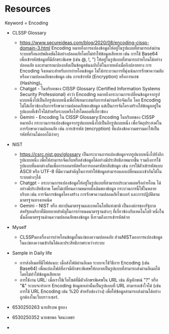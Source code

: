 # Resources
Keyword = Encoding
- CLSSP Glossary
  - https://www.secureideas.com/blog/2020/08/encoding-cissp-domain-3.html
    Encoding หมายถึงการแปลงข้อมูลให้อยู่ในรูปแบบที่สามารถส่งผ่านระบบหรือแอปพลิเคชันได้อย่างปลอดภัยโดยไม่ทำให้ข้อมูลเสียหาย
    เช่น การใช้ Base64 เพื่อเข้ารหัสข้อมูลที่มีอักขระพิเศษ (เช่น @, !, ") ให้อยู่ในรูปแบบที่สามารถถ่ายโอนได้อย่างปลอดภัย
    และสามารถแปลงกลับเป็นข้อมูลต้นฉบับได้ในภายหลังเมื่อถึงปลายทาง การ Encoding จึงเหมาะสำหรับการถ่ายโอนข้อมูล
    ไม่ใช่กระบวนการที่มุ่งเน้นการรักษาความลับหรือความปลอดภัยของข้อมูล เช่น การเข้ารหัส (Encryption) หรือการแฮช (Hashing)。
  - Chatgpt - ในบริบทของ CISSP Glossary (Certified Information Systems Security Professional)
คำว่า Encoding หมายถึงกระบวนการเปลี่ยนข้อมูลจากรูปแบบหนึ่งไปเป็นอีกรูปแบบหนึ่งเพื่อให้เหมาะสมกับการส่งผ่านหรือจัดเก็บ
โดย Encoding ไม่ได้เกี่ยวข้องกับการรักษาความปลอดภัยของข้อมูล แต่เป็นการจัดโครงสร้างให้ข้อมูลอยู่ในรูปแบบที่เข้าใจได้สำหรับระบบหรือโปรโตคอลที่เกี่ยวข้อง
  - Gemini - Encoding ใน CISSP Glossary:Encoding ในบริบทของ CISSP หมายถึง กระบวนการแปลงข้อมูลจากรูปแบบหนึ่งไปเป็นอีกรูปแบบหนึ่ง
เพื่อวัตถุประสงค์ในการรักษาความปลอดภัย เช่น การเข้ารหัส (encryption) ที่แปลงข้อความธรรมดาให้เป็นรหัสที่อ่านไม่ออกได้ง่ายๆ

- NIST
  - https://csrc.nist.gov/glossary
   เป็นกระบวนการแปลงข้อมูลจากรูปแบบหนึ่งไปยังอีกรูปแบบหนึ่ง เพื่อให้สามารถจัดเก็บหรือส่งข้อมูลได้อย่างมีประสิทธิภาพมากขึ้น
  รวมถึงการใช้รูปแบบที่แตกต่างกันเพื่อการถอดรหัสหรือการถอดรหัสกลับข้อมูล เช่น การใช้ตัวเข้ารหัสแบบ ASCII หรือ UTF-8
  ที่มีความสำคัญในการทำให้ข้อมูลสามารถแลกเปลี่ยนและเข้ากันได้ในระบบต่างๆได้​
  - Chatgpt - กระบวนการแปลงข้อมูลให้อยู่ในรูปแบบที่สามารถประมวลผลหรือถ่ายโอน
ได้อย่างมีประสิทธิภาพ โดยไม่เปลี่ยนความหมายดั้งเดิมของข้อมูล 
กระบวนการนี้ใช้ในหลายบริบท เช่น การจัดการข้อมูลโครงสร้าง 
การรักษาความปลอดภัยไซเบอร์ และการปฏิบัติตามมาตรฐานทางเทคนิค​
  - Gemini - NIST หรือ สถาบันมาตรฐานและเทคโนโลยีแห่งชาติ
เป็นองค์กรของรัฐบาลสหรัฐอเมริกาที่มีบทบาทสำคัญในการกำหนดมาตรฐานต่างๆ ที่เกี่ยวข้องกับเทคโนโลยี
หนึ่งในนั้นคือมาตรฐานด้านความปลอดภัยของข้อมูล ซึ่งรวมถึงการเข้ารหัสด้วย

- Myself
  - CLSSPมองเรื่องการถ่ายโอนข้อมูลในแง่ของความปลอดภัย
    ส่วนNISTมองการแปลงข้อมูลในแง่ของความเข้ากันได้และประสิทธิภาพระหว่างระบบ
- Sample in Daily life
  - การส่งอีเมลที่มีไฟล์แนบ: เมื่อส่งไฟล์ผ่านอีเมล ระบบจะใช้วิธีการ Encoding (เช่น Base64)
    เพื่อแปลงไฟล์ที่อาจมีอักขระพิเศษให้กลายเป็นรูปแบบที่สามารถส่งผ่านอีเมลได้ โดยไม่ทำให้ข้อมูลเสียหาย
  - การใช้งาน URL: เมื่อเราใช้เว็บไซต์ที่มีตัวอักษรพิเศษใน URL เช่น สัญลักษณ์ "?" หรือ "&"
    ระบบจะทำการ Encoding ข้อมูลเหล่านั้นเป็นรูปแบบที่ URL สามารถเข้าใจได้ (เช่นการใช้ URL Encoding เช่น %20 สำหรับช่องว่าง) เพื่อให้ข้อมูลสามารถส่งผ่านได้อย่างถูกต้องในเว็บบราวเซอร์.

- 6530250263 นายสิรภพ ชูทอง
- 6530250352 นายชยพล จิตนะเพชร   
 - <a href="https://copyyu.github.io/encodind"></a>
